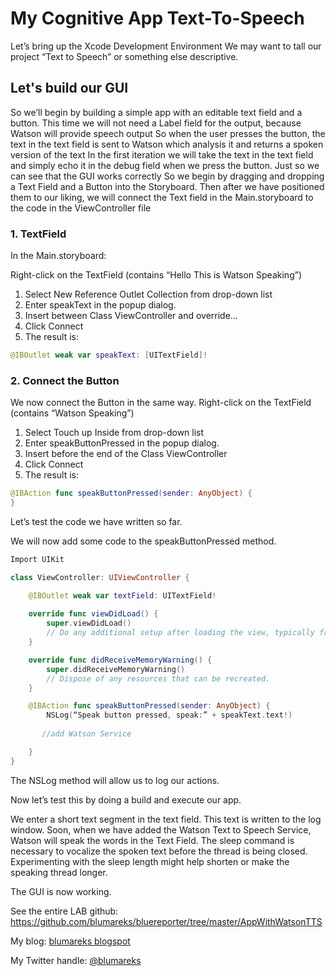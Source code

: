 # My Cognitive App Text-To-Speech
Let’s bring up the Xcode Development Environment
We may want to tall our project “Text to Speech” or something else descriptive.

## Let's build our GUI

So we’ll begin by building a simple app with an editable text field and a button.
This time we will not need a Label field for the output, because Watson will provide speech output
So when the user presses the button, the text in the text field is sent to Watson which analysis it and returns a spoken version of the text
In the first iteration we will take the text in the text field and simply echo it in the debug field when we press the button. Just so we can see that the GUI works correctly
So we begin by dragging and dropping a Text Field and a Button into the Storyboard. Then after we have positioned them to our liking, we will connect the Text field in the Main.storyboard to the code in the ViewController file

### 1. TextField

In the Main.storyboard:

Right-click on the TextField (contains “Hello This is Watson Speaking”)
1.	Select New Reference Outlet Collection from drop-down list
2.	Enter speakText in the popup dialog.
3.	Insert between Class ViewController and override… 
4.	Click Connect
5.	The result is: 
```swift
@IBOutlet weak var speakText: [UITextField]!
```

### 2. Connect the Button

We now connect the Button in the same way.
Right-click on the TextField (contains “Watson Speaking”)
1.	Select Touch up Inside from drop-down list
2.	Enter speakButtonPressed in the popup dialog.
3.	Insert before the end of the Class ViewController
4.	Click Connect
5.	The result is:
```swift
@IBAction func speakButtonPressed(sender: AnyObject) {
}
```

Let’s test the code we have written so far.

We will now add some code to the speakButtonPressed method.
```swift
Import UIKit

class ViewController: UIViewController {

    @IBOutlet weak var textField: UITextField!
        
    override func viewDidLoad() {
        super.viewDidLoad()
        // Do any additional setup after loading the view, typically from a nib.
    }

    override func didReceiveMemoryWarning() {
        super.didReceiveMemoryWarning()
        // Dispose of any resources that can be recreated.
    }

    @IBAction func speakButtonPressed(sender: AnyObject) {
        NSLog(“Speak button pressed, speak:” + speakText.text!)
        
       //add Watson Service         

    }
}
```

The NSLog method will allow us to log our actions. 

Now let’s test this by doing a build and execute our app.

We enter a short text segment in the text field. This text is written to the log window. Soon, when we have added the Watson Text to Speech Service, Watson will speak the words in the Text Field.
The sleep command is necessary to vocalize the spoken text before the thread is being closed. Experimenting with the sleep length might help shorten or make the speaking thread longer.

The GUI is now working.  

See the entire LAB github: https://github.com/blumareks/bluereporter/tree/master/AppWithWatsonTTS

My blog: [blumareks blogspot](http://blumareks.blogspot.com/2016/03/blue-reporter-v21-gets-cognitive-in.html)

My Twitter handle: [@blumareks](https://twitter.com/blumareks)
